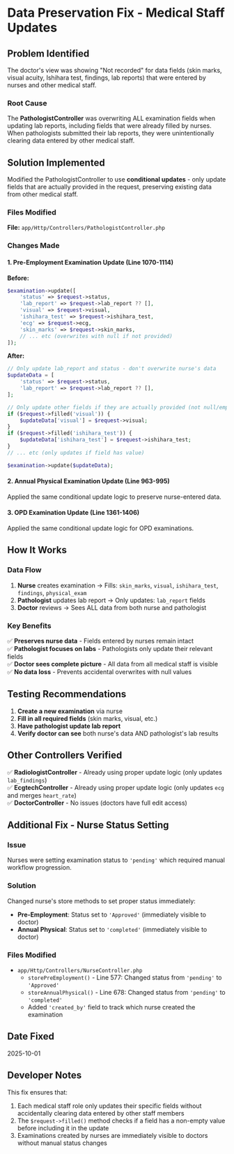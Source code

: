 # Data Preservation Fix - Medical Staff Updates

## Problem Identified

The doctor's view was showing "Not recorded" for data fields (skin marks, visual acuity, Ishihara test, findings, lab reports) that were entered by nurses and other medical staff.

### Root Cause

The **PathologistController** was overwriting ALL examination fields when updating lab reports, including fields that were already filled by nurses. When pathologists submitted their lab reports, they were unintentionally clearing data entered by other medical staff.

## Solution Implemented

Modified the PathologistController to use **conditional updates** - only update fields that are actually provided in the request, preserving existing data from other medical staff.

### Files Modified

**File:** `app/Http/Controllers/PathologistController.php`

### Changes Made

#### 1. Pre-Employment Examination Update (Line 1070-1114)
**Before:**
```php
$examination->update([
    'status' => $request->status,
    'lab_report' => $request->lab_report ?? [],
    'visual' => $request->visual,
    'ishihara_test' => $request->ishihara_test,
    'ecg' => $request->ecg,
    'skin_marks' => $request->skin_marks,
    // ... etc (overwrites with null if not provided)
]);
```

**After:**
```php
// Only update lab_report and status - don't overwrite nurse's data
$updateData = [
    'status' => $request->status,
    'lab_report' => $request->lab_report ?? [],
];

// Only update other fields if they are actually provided (not null/empty)
if ($request->filled('visual')) {
    $updateData['visual'] = $request->visual;
}
if ($request->filled('ishihara_test')) {
    $updateData['ishihara_test'] = $request->ishihara_test;
}
// ... etc (only updates if field has value)

$examination->update($updateData);
```

#### 2. Annual Physical Examination Update (Line 963-995)
Applied the same conditional update logic to preserve nurse-entered data.

#### 3. OPD Examination Update (Line 1361-1406)
Applied the same conditional update logic for OPD examinations.

## How It Works

### Data Flow
1. **Nurse** creates examination → Fills: `skin_marks`, `visual`, `ishihara_test`, `findings`, `physical_exam`
2. **Pathologist** updates lab report → Only updates: `lab_report` fields
3. **Doctor** reviews → Sees ALL data from both nurse and pathologist

### Key Benefits
✅ **Preserves nurse data** - Fields entered by nurses remain intact  
✅ **Pathologist focuses on labs** - Pathologists only update their relevant fields  
✅ **Doctor sees complete picture** - All data from all medical staff is visible  
✅ **No data loss** - Prevents accidental overwrites with null values  

## Testing Recommendations

1. **Create a new examination** via nurse
2. **Fill in all required fields** (skin marks, visual, etc.)
3. **Have pathologist update lab report**
4. **Verify doctor can see** both nurse's data AND pathologist's lab results

## Other Controllers Verified

✅ **RadiologistController** - Already using proper update logic (only updates `lab_findings`)  
✅ **EcgtechController** - Already using proper update logic (only updates `ecg` and merges `heart_rate`)  
✅ **DoctorController** - No issues (doctors have full edit access)

## Additional Fix - Nurse Status Setting

### Issue
Nurses were setting examination status to `'pending'` which required manual workflow progression.

### Solution
Changed nurse's store methods to set proper status immediately:
- **Pre-Employment**: Status set to `'Approved'` (immediately visible to doctor)
- **Annual Physical**: Status set to `'completed'` (immediately visible to doctor)

### Files Modified
- `app/Http/Controllers/NurseController.php`
  - `storePreEmployment()` - Line 577: Changed status from `'pending'` to `'Approved'`
  - `storeAnnualPhysical()` - Line 678: Changed status from `'pending'` to `'completed'`
  - Added `'created_by'` field to track which nurse created the examination

## Date Fixed
2025-10-01

## Developer Notes
This fix ensures that:
1. Each medical staff role only updates their specific fields without accidentally clearing data entered by other staff members
2. The `$request->filled()` method checks if a field has a non-empty value before including it in the update
3. Examinations created by nurses are immediately visible to doctors without manual status changes
